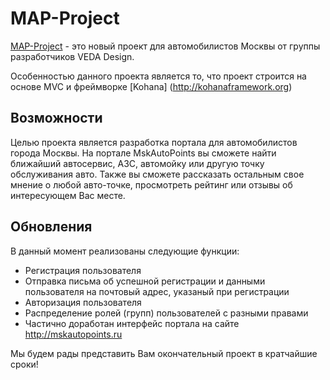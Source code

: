 # MAP-Project

[MAP-Project](http://mskautopoints.ru/) - это новый проект для автомобилистов Москвы от группы разработчиков VEDA Design.

Особенностью данного проекта является то, что проект строится на основе MVC и фреймворке [Kohana] (http://kohanaframework.org)

## Возможности
Целью проекта является разработка портала для автомобилистов города Москвы. На портале MskAutoPoints вы сможете найти ближайший автосервис, АЗС, автомойку или другую точку обслуживания авто. Также вы сможете рассказать остальным свое мнение о любой авто-точке, просмотреть рейтинг или отзывы об интересующем Вас месте.

## Обновления
В данный момент реализованы следующие функции:
* Регистрация пользователя
* Отправка письма об успешной регистрации и данными пользователя на почтовый адрес, указаный при регистрации
* Авторизация пользователя
* Распределение ролей (групп) пользователей с разными правами
* Частично доработан интерфейс портала на сайте <http://mskautopoints.ru>

Мы будем рады представить Вам окончательный проект в кратчайшие сроки!